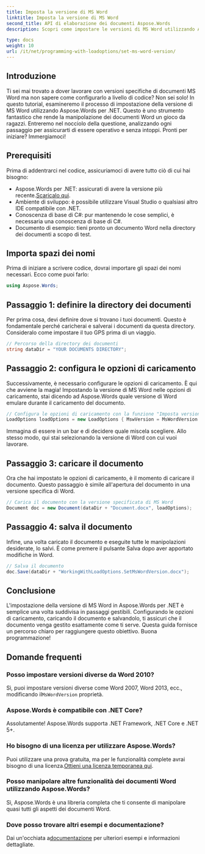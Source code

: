 ```yaml
---
title: Imposta la versione di MS Word
linktitle: Imposta la versione di MS Word
second_title: API di elaborazione dei documenti Aspose.Words
description: Scopri come impostare le versioni di MS Word utilizzando Aspose.Words per .NET con la nostra guida dettagliata. Perfetto per gli sviluppatori che desiderano semplificare la manipolazione dei documenti.

type: docs
weight: 10
url: /it/net/programming-with-loadoptions/set-ms-word-version/
---
```

## Introduzione

Ti sei mai trovato a dover lavorare con versioni specifiche di documenti MS Word ma non sapere come configurarlo a livello di codice? Non sei solo! In questo tutorial, esamineremo il processo di impostazione della versione di MS Word utilizzando Aspose.Words per .NET. Questo è uno strumento fantastico che rende la manipolazione dei documenti Word un gioco da ragazzi. Entreremo nel nocciolo della questione, analizzando ogni passaggio per assicurarti di essere operativo e senza intoppi. Pronti per iniziare? Immergiamoci!

## Prerequisiti

Prima di addentrarci nel codice, assicuriamoci di avere tutto ciò di cui hai bisogno:

-  Aspose.Words per .NET: assicurati di avere la versione più recente.[Scaricalo qui](https://releases.aspose.com/words/net/).
- Ambiente di sviluppo: è possibile utilizzare Visual Studio o qualsiasi altro IDE compatibile con .NET.
- Conoscenza di base di C#: pur mantenendo le cose semplici, è necessaria una conoscenza di base di C#.
- Documento di esempio: tieni pronto un documento Word nella directory dei documenti a scopo di test.

## Importa spazi dei nomi

Prima di iniziare a scrivere codice, dovrai importare gli spazi dei nomi necessari. Ecco come puoi farlo:

```csharp
using Aspose.Words;
```

## Passaggio 1: definire la directory dei documenti

Per prima cosa, devi definire dove si trovano i tuoi documenti. Questo è fondamentale perché caricherai e salverai i documenti da questa directory. Consideralo come impostare il tuo GPS prima di un viaggio.

```csharp
// Percorso della directory dei documenti
string dataDir = "YOUR DOCUMENTS DIRECTORY";
```

## Passaggio 2: configura le opzioni di caricamento

Successivamente, è necessario configurare le opzioni di caricamento. È qui che avviene la magia! Impostando la versione di MS Word nelle opzioni di caricamento, stai dicendo ad Aspose.Words quale versione di Word emulare durante il caricamento del documento.

```csharp
// Configura le opzioni di caricamento con la funzione "Imposta versione di MS Word".
LoadOptions loadOptions = new LoadOptions { MswVersion = MsWordVersion.Word2010 };
```

Immagina di essere in un bar e di decidere quale miscela scegliere. Allo stesso modo, qui stai selezionando la versione di Word con cui vuoi lavorare.

## Passaggio 3: caricare il documento

Ora che hai impostato le opzioni di caricamento, è il momento di caricare il documento. Questo passaggio è simile all'apertura del documento in una versione specifica di Word.

```csharp
// Carica il documento con la versione specificata di MS Word
Document doc = new Document(dataDir + "Document.docx", loadOptions);
```

## Passaggio 4: salva il documento

Infine, una volta caricato il documento e eseguite tutte le manipolazioni desiderate, lo salvi. È come premere il pulsante Salva dopo aver apportato modifiche in Word.

```csharp
// Salva il documento
doc.Save(dataDir + "WorkingWithLoadOptions.SetMsWordVersion.docx");
```

## Conclusione

L'impostazione della versione di MS Word in Aspose.Words per .NET è semplice una volta suddivisa in passaggi gestibili. Configurando le opzioni di caricamento, caricando il documento e salvandolo, ti assicuri che il documento venga gestito esattamente come ti serve. Questa guida fornisce un percorso chiaro per raggiungere questo obiettivo. Buona programmazione!

## Domande frequenti

### Posso impostare versioni diverse da Word 2010?
 Sì, puoi impostare versioni diverse come Word 2007, Word 2013, ecc., modificando il`MsWordVersion` proprietà.

### Aspose.Words è compatibile con .NET Core?
Assolutamente! Aspose.Words supporta .NET Framework, .NET Core e .NET 5+.

### Ho bisogno di una licenza per utilizzare Aspose.Words?
 Puoi utilizzare una prova gratuita, ma per le funzionalità complete avrai bisogno di una licenza.[Ottieni una licenza temporanea qui](https://purchase.aspose.com/temporary-license/).

### Posso manipolare altre funzionalità dei documenti Word utilizzando Aspose.Words?
Sì, Aspose.Words è una libreria completa che ti consente di manipolare quasi tutti gli aspetti dei documenti Word.

### Dove posso trovare altri esempi e documentazione?
 Dai un'occhiata a[documentazione](https://reference.aspose.com/words/net/) per ulteriori esempi e informazioni dettagliate.
